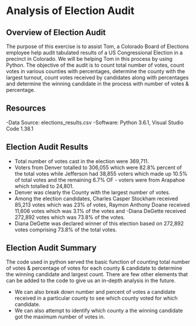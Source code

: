 # Analysis of Election Audit
## Overview of Election Audit
The purpose of this exercise is to assist Tom, a Colorado Board of Elections employee help audit tabulated results of a US Congressional Election in a precinct in Colorado. We will be helping Tom in this process by using Python. The objective of the audit is to count total number of votes, count votes in various counties with percentages, determine the county with the largest turnout, count votes received by candidates along with percentages and determine the winning candidate in the process with number of votes & percentage.
## Resources
-Data Source: elections_results.csv
-Software: Python 3.6.1, Visual Studio Code 1.38.1
## Election Audit Results
- Total number of votes cast in the election were 369,711.
- Voters from Denver totalled to 306,055 which were 82.8% percent of the total votes while Jefferson had 38,855 voters which made up 10.5% of total votes and the remaining 6.7% OF - voters were from Arapahoe which totalled to 24,801.
- Denver was clearly the County with the largest number of votes.
- Among the election candidates, Charles Casper Stockham received 85,213 votes which was 23% of votes, Raymon Anthony Doane received 11,606 votes which was 3.1% of the votes and -Diana DeGette received 272,892 votes which was 73.8% of the votes.
- Diana DeGette was declared winner of this election based on 272,892 votes comprising 73.8% of the total votes.

## Election Audit Summary
The code used in python served the basic function of counting total number of votes & percentage of votes for each county & candidate to determine the winning candidate and largest count. There are few other elements that can be added to the code to give us an in-depth analysis in the future.
- We can also break down number and percent of votes a candidate received in a particular county to see which county voted for which candidate.
- We can also attempt to identify which county a the winning candidate got the maximum number of votes in.
